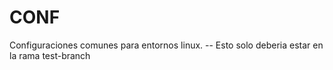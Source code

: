 # CONF
Configuraciones comunes para entornos linux.
-- Esto solo deberia estar en la rama test-branch
